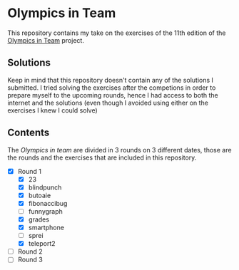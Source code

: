 # Olympics in Team

This repository contains my take on the exercises of the 11th edition of the [Olympics in Team](https://sites.google.com/aldini.istruzioneer.it/olimpiadi-informatica-squadre/homepage) project.

## Solutions

Keep in mind that this repository doesn't contain any of the solutions I submitted. I tried solving the exercises after the competions in order to prepare myself to the upcoming rounds, hence I had access to both the internet and the solutions (even though I avoided using either on the exercises I knew I could solve)

## Contents

The _Olympics in team_ are divided in 3 rounds on 3 different dates, those are the rounds and the exercises that are included in this repository.

- [x] Round 1
  - [x] 23
  - [x] blindpunch
  - [x] butoaie
  - [x] fibonaccibug
  - [ ] funnygraph
  - [x] grades
  - [x] smartphone
  - [ ] sprei
  - [x] teleport2
- [ ] Round 2
- [ ] Round 3
